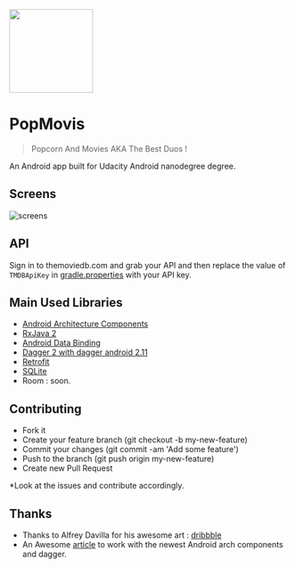<img src="https://github.com/alouanemed/PopMovis/blob/master/ART/web_icon.png" height="150">

# PopMovis 
> Popcorn And Movies AKA The Best Duos !

An Android app built for Udacity Android nanodegree degree.

## Screens

![screens]


## API
Sign in to themoviedb.com and grab your API and then replace the value of `TMDBApiKey` in [gradle.properties][api-path] with your API key.


## Main Used Libraries
* [Android Architecture Components][arch]
* [RxJava 2][rxjava2]
* [Android Data Binding][data-binding]
* [Dagger 2 with dagger android 2.11][dagger2]
* [Retrofit][retrofit]
* [SQLite][sqlite] 
* Room : soon.

## Contributing

* Fork it
* Create your feature branch (git checkout -b my-new-feature)
* Commit your changes (git commit -am 'Add some feature')
* Push to the branch (git push origin my-new-feature)
* Create new Pull Request

*Look at the issues and contribute accordingly.

## Thanks
* Thanks to Alfrey Davilla for his awesome art : [dribbble][dribble-link]
* An Awesome [article][proandroiddevlink] to work with the newest Android arch components and dagger.

[arch]: https://developer.android.com/arch
[data-binding]: https://developer.android.com/topic/libraries/data-binding/index.html
[espresso]: https://google.github.io/android-testing-support-library/docs/espresso/
[dagger2]: https://google.github.io/dagger
[retrofit]: http://square.github.io/retrofit
[sqlite]: https://developer.android.com/training/basics/data-storage/databases.html
[rxjava2]: https://github.com/ReactiveX/RxJava

[api-path]: https://github.com/alouanemed/PopMovis/blob/master/gradle.properties
[screens]: https://github.com/alouanemed/PopMovis/blob/master/ART/popmovies-screenshot.png
[dribble-link]: https://dribbble.com/shots/3511043-Movie-Time
[proandroiddevlink]: https://proandroiddev.com/modern-android-development-with-kotlin-september-2017-part-2-17444fcdbe86
